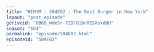 ```yaml
---
title: "HIMYM - S04E02 - The Best Burger in New York"
layout: "post_episode"
gdriveid: "0B6D_WdeSr-7ZOF81bnRESXoxdUU"
season: "S04"
permalink: "episode/S04E02.html"
episodeid: "S04E02"
---
```

